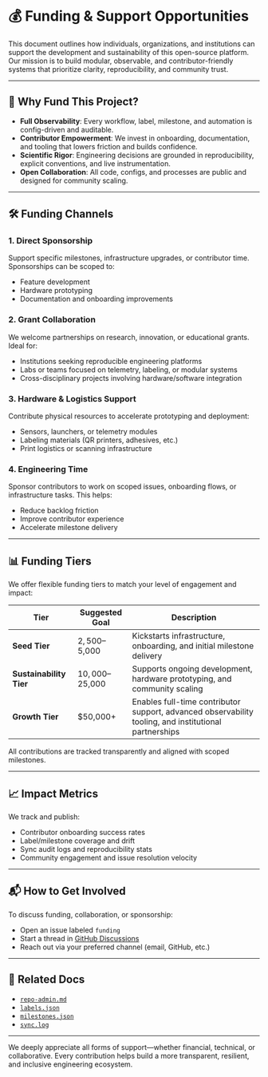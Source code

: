 <!--
<!-- Copyright 2025 Michael V. Schaefer
<!-- 
<!-- Licensed under the Apache License, Version 2.0 (the "License");
<!-- you may not use this file except in compliance with the License.
<!-- You may obtain a copy of the License at:
<!-- 
<!--     http://www.apache.org/licenses/LICENSE-2.0
<!-- 
<!-- Unless required by applicable law or agreed to in writing, software
<!-- distributed under the License is distributed on an "AS IS" BASIS,
<!-- WITHOUT WARRANTIES OR CONDITIONS OF ANY KIND, either express or implied.
<!-- See the License for the specific language governing permissions and
<!-- limitations under the License.
-->

# 💰 Funding & Support Opportunities

This document outlines how individuals, organizations, and institutions can support the development and sustainability of this open-source platform. Our mission is to build modular, observable, and contributor-friendly systems that prioritize clarity, reproducibility, and community trust.

---

## 🧭 Why Fund This Project?

- **Full Observability**: Every workflow, label, milestone, and automation is config-driven and auditable.
- **Contributor Empowerment**: We invest in onboarding, documentation, and tooling that lowers friction and builds confidence.
- **Scientific Rigor**: Engineering decisions are grounded in reproducibility, explicit conventions, and live instrumentation.
- **Open Collaboration**: All code, configs, and processes are public and designed for community scaling.

---

## 🛠️ Funding Channels

### 1. Direct Sponsorship
Support specific milestones, infrastructure upgrades, or contributor time. Sponsorships can be scoped to:
- Feature development
- Hardware prototyping
- Documentation and onboarding improvements

### 2. Grant Collaboration
We welcome partnerships on research, innovation, or educational grants. Ideal for:
- Institutions seeking reproducible engineering platforms
- Labs or teams focused on telemetry, labeling, or modular systems
- Cross-disciplinary projects involving hardware/software integration

### 3. Hardware & Logistics Support
Contribute physical resources to accelerate prototyping and deployment:
- Sensors, launchers, or telemetry modules
- Labeling materials (QR printers, adhesives, etc.)
- Print logistics or scanning infrastructure

### 4. Engineering Time
Sponsor contributors to work on scoped issues, onboarding flows, or infrastructure tasks. This helps:
- Reduce backlog friction
- Improve contributor experience
- Accelerate milestone delivery

---

## 📊 Funding Tiers

We offer flexible funding tiers to match your level of engagement and impact:

| Tier | Suggested Goal | Description |
|------|----------------|-------------|
| **Seed Tier** | $2,500–$5,000 | Kickstarts infrastructure, onboarding, and initial milestone delivery |
| **Sustainability Tier** | $10,000–$25,000 | Supports ongoing development, hardware prototyping, and community scaling |
| **Growth Tier** | $50,000+ | Enables full-time contributor support, advanced observability tooling, and institutional partnerships |

All contributions are tracked transparently and aligned with scoped milestones.

---

## 📈 Impact Metrics

We track and publish:
- Contributor onboarding success rates
- Label/milestone coverage and drift
- Sync audit logs and reproducibility stats
- Community engagement and issue resolution velocity

---

## 📬 How to Get Involved

To discuss funding, collaboration, or sponsorship:
- Open an issue labeled `funding`
- Start a thread in [GitHub Discussions](https://github.com/misc-protolabs/flatball-ins/discussions)
- Reach out via your preferred channel (email, GitHub, etc.)

---

## 🧩 Related Docs

- [`repo-admin.md`](repo-admin.md)
- [`labels.json`](../../.github/labels.json)
- [`milestones.json`](../../.github/milestones.json)
- [`sync.log`](../logs/sync.log)

---

We deeply appreciate all forms of support—whether financial, technical, or collaborative. Every contribution helps build a more transparent, resilient, and inclusive engineering ecosystem.
